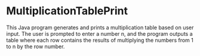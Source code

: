 # MultiplicationTablePrint
This Java program generates and prints a multiplication table based on user input. The user is prompted to enter a number n, and the program outputs a table where each row contains the results of multiplying the numbers from 1 to n by the row number.
